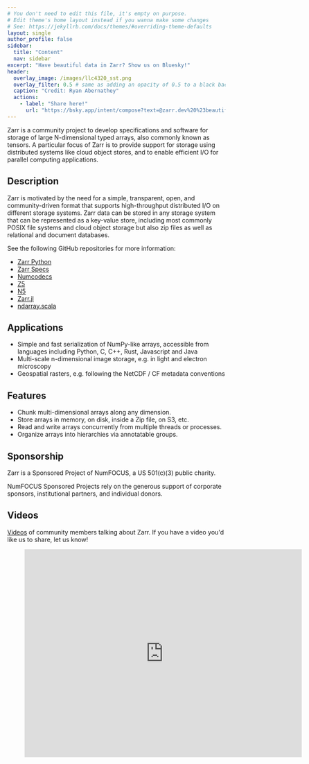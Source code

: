 ```yaml
---
# You don't need to edit this file, it's empty on purpose.
# Edit theme's home layout instead if you wanna make some changes
# See: https://jekyllrb.com/docs/themes/#overriding-theme-defaults
layout: single
author_profile: false
sidebar:
  title: "Content"
  nav: sidebar
excerpt: "Have beautiful data in Zarr? Show us on Bluesky!"
header:
  overlay_image: /images/llc4320_sst.png
  overlay_filter: 0.5 # same as adding an opacity of 0.5 to a black background
  caption: "Credit: Ryan Abernathey"
  actions:
    - label: "Share here!"
      url: "https://bsky.app/intent/compose?text=@zarr.dev%20%23beautifuldata"
---
```


Zarr is a community project to develop specifications and software for
storage of large N-dimensional typed arrays, also commonly known as
tensors. A particular focus of Zarr is to provide support for storage
using distributed systems like cloud object stores, and to enable
efficient I/O for parallel computing applications.

## Description

Zarr is motivated by the need for a simple, transparent, open, and
community-driven format that supports high-throughput distributed I/O on
different storage systems. Zarr data can be stored in any storage system that
can be represented as a key-value store, including most commonly POSIX file
systems and cloud object storage but also zip files as well as relational and
document databases.

See the following GitHub repositories for more information:

* [Zarr Python](https://github.com/zarr-developers/zarr)
* [Zarr Specs](https://github.com/zarr-developers/zarr-specs)
* [Numcodecs](https://github.com/zarr-developers/numcodecs)
* [Z5](https://github.com/constantinpape/z5)
* [N5](https://github.com/saalfeldlab/n5)
* [Zarr.jl](https://github.com/meggart/Zarr.jl)
* [ndarray.scala](https://github.com/lasersonlab/ndarray.scala)

## Applications

* Simple and fast serialization of NumPy-like arrays, accessible from languages including Python, C, C++, Rust, Javascript and Java
* Multi-scale n-dimensional image storage, e.g. in light and electron microscopy
* Geospatial rasters, e.g. following the NetCDF / CF metadata conventions

## Features

* Chunk multi-dimensional arrays along any dimension.
* Store arrays in memory, on disk, inside a Zip file, on S3, etc.
* Read and write arrays concurrently from multiple threads or processes.
* Organize arrays into hierarchies via annotatable groups.

## Sponsorship

Zarr is a Sponsored Project of NumFOCUS, a US 501(c)(3) public charity.

NumFOCUS Sponsored Projects rely on the generous support of corporate sponsors, institutional partners, and individual donors.

## Videos

[Videos](https://www.youtube.com/playlist?list=PLvkeNUPrCU04Xvcph4ErxsRkZq28Oucr7)
of community members talking about Zarr. If you have a video you'd like us to share, let us know!

<div class="video">
    <figure>
        <iframe width="640" height="480"
            src="https://www.youtube.com/embed/videoseries?list=PLvkeNUPrCU04Xvcph4ErxsRkZq28Oucr7"
            frameborder="0" allowfullscreen></iframe>
    </figure>
</div>
